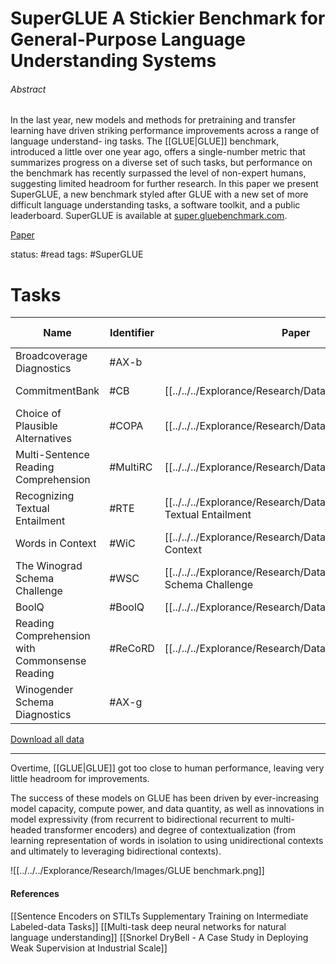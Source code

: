 # SuperGLUE A Stickier Benchmark for General-Purpose Language Understanding Systems

###### Abstract

In the last year, new models and methods for pretraining and transfer learning have driven striking performance improvements across a range of language understand- ing tasks. The [[GLUE|GLUE]] benchmark, introduced a little over one year ago, offers a single-number metric that summarizes progress on a diverse set of such tasks, but performance on the benchmark has recently surpassed the level of non-expert humans, suggesting limited headroom for further research. In this paper we present SuperGLUE, a new benchmark styled after GLUE with a new set of more difficult language understanding tasks, a software toolkit, and a public leaderboard. SuperGLUE is available at [super.gluebenchmark.com](https://super.gluebenchmark.com/tasks).

[Paper](https://arxiv.org/pdf/1905.00537.pdf)

status: #read
tags: #SuperGLUE

# Tasks

| Name | Identifier | Paper | Download | More Info | Metric |  |
| ---- | ---- | ---- | ---- | ---- | ---- | ---- |
| Broadcoverage Diagnostics | #AX-b |  | [Link](https://dl.fbaipublicfiles.com/glue/superglue/data/v2/AX-b.zip) | [Link](https://gluebenchmark.com/diagnostics) | Matthew's Corr |  |
| CommitmentBank | #CB | [[../../../Explorance/Research/Dataset/CommitmentBank | Link]] | [Link](https://dl.fbaipublicfiles.com/glue/superglue/data/v2/CB.zip) | [Link](https://github.com/mcdm/CommitmentBank) | Avg. F1/Accuracy |
| Choice of Plausible Alternatives | #COPA | [[../../../Explorance/Research/Dataset/COPA | Link]] | [Link](https://dl.fbaipublicfiles.com/glue/superglue/data/v2/COPA.zip) | [Link](http://people.ict.usc.edu/~gordon/copa.html) | Accuracy |
| Multi-Sentence Reading Comprehension | #MultiRC | [[../../../Explorance/Research/Dataset/MultiRC | Link]] | [Link](https://dl.fbaipublicfiles.com/glue/superglue/data/v2/MultiRC.zip) | [Link](https://cogcomp.org/multirc/) | F1a/EM |
| Recognizing Textual Entailment | #RTE | [[../../../Explorance/Research/Dataset/Recognizing Textual Entailment | Link]] | [Link](https://dl.fbaipublicfiles.com/glue/superglue/data/v2/RTE.zip) | [Link](https://aclweb.org/aclwiki/Recognizing_Textual_Entailment) | Accuracy |
| Words in Context | #WiC | [[../../../Explorance/Research/Dataset/WiC Word-in-Context | Link]] | [Link](https://dl.fbaipublicfiles.com/glue/superglue/data/v2/WiC.zip) | [Link](https://pilehvar.github.io/wic/) | Accuracy |
| The Winograd Schema Challenge | #WSC | [[../../../Explorance/Research/Dataset/WSC - Winograd Schema Challenge | Link]] | [Link](https://dl.fbaipublicfiles.com/glue/superglue/data/v2/WSC.zip) | [Link](https://cs.nyu.edu/faculty/davise/papers/WinogradSchemas/WS.html) | Accuracy |
| BoolQ | #BoolQ | [[../../../Explorance/Research/Dataset/BoolQ | Link]] | [Link](https://dl.fbaipublicfiles.com/glue/superglue/data/v2/BoolQ.zip) | [Link](https://github.com/google-research-datasets/boolean-questions) | Accuracy |
| Reading Comprehension with Commonsense Reading | #ReCoRD | [[../../../Explorance/Research/Dataset/ReCoRD | Link]] | [Link](https://dl.fbaipublicfiles.com/glue/superglue/data/v2/ReCoRD.zip) | [Link](https://sheng-z.github.io/ReCoRD-explorer/) | F1/Accuracy |
| Winogender Schema Diagnostics | #AX-g |  | [Link](https://dl.fbaipublicfiles.com/glue/superglue/data/v2/AX-g.zip) | [Link](https://github.com/rudinger/winogender-schemas) | Gender Parity/Accuracy |  |

[Download all data](https://dl.fbaipublicfiles.com/glue/superglue/data/v2/combined.zip)

---

Overtime, [[GLUE|GLUE]] got too close to human performance, leaving very little headroom for improvements.

The success of these models on GLUE has been driven by ever-increasing model capacity, compute power, and data quantity, as well as innovations in model expressivity (from recurrent to bidirectional recurrent to multi-headed transformer encoders) and degree of contextualization (from learning representation of words in isolation to using unidirectional contexts and ultimately to leveraging bidirectional contexts).

![[../../../Explorance/Research/Images/GLUE benchmark.png]]


#### References

[[Sentence Encoders on STILTs Supplementary Training on Intermediate Labeled-data Tasks]]
[[Multi-task deep neural networks for natural language understanding]]
[[Snorkel DryBell - A Case Study in Deploying Weak Supervision at Industrial Scale]]
